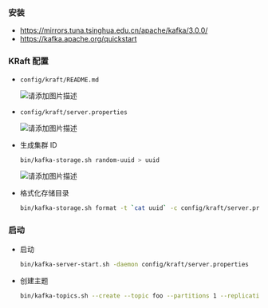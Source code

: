 ### 安装

- https://mirrors.tuna.tsinghua.edu.cn/apache/kafka/3.0.0/
- https://kafka.apache.org/quickstart

### KRaft 配置

- `config/kraft/README.md`

  ![请添加图片描述](https://img-blog.csdnimg.cn/1ec389e73ffd43679565f4b125160fd2.png)

- `config/kraft/server.properties`

  ![请添加图片描述](https://img-blog.csdnimg.cn/0251b1ff07274bb7b0795128977ef0b4.png)

- 生成集群 ID

  ```bash
  bin/kafka-storage.sh random-uuid > uuid
  ```

  ![请添加图片描述](https://img-blog.csdnimg.cn/1e44a45a84134d3a9d4461372c67335e.png)

- 格式化存储目录

  ```bash
  bin/kafka-storage.sh format -t `cat uuid` -c config/kraft/server.properties
  ```

### 启动

- 启动

  ```bash
  bin/kafka-server-start.sh -daemon config/kraft/server.properties
  ```

- 创建主题

  ```bash
  bin/kafka-topics.sh --create --topic foo --partitions 1 --replication-factor 1 --bootstrap-server localhost:9092
  ```
